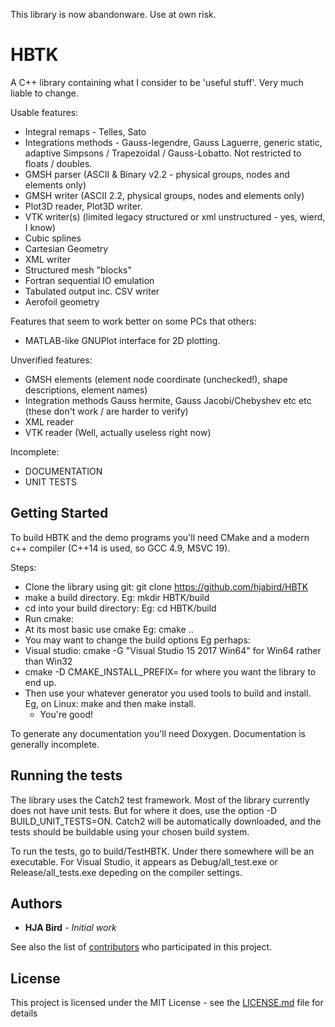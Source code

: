 This library is now abandonware. Use at own risk.

# HBTK
A C++ library containing what I consider to be 'useful stuff'. Very much liable to change.

Usable features:
* Integral remaps - Telles, Sato
* Integrations methods - Gauss-legendre, Gauss Laguerre, generic static, adaptive Simpsons / Trapezoidal / Gauss-Lobatto. Not restricted to floats / doubles.
* GMSH parser (ASCII & Binary v2.2 - physical groups, nodes and elements only)
* GMSH writer (ASCII 2.2, physical groups, nodes and elements only)
* Plot3D reader, Plot3D writer.
* VTK writer(s) (limited legacy structured or xml unstructured - yes, wierd, I know)
* Cubic splines
* Cartesian Geometry
* XML writer
* Structured mesh "blocks"
* Fortran sequential IO emulation
* Tabulated output inc. CSV writer
* Aerofoil geometry

Features that seem to work better on some PCs that others:
* MATLAB-like GNUPlot interface for 2D plotting.

Unverified features:
* GMSH elements (element node coordinate (unchecked!), shape descriptions, element names)
* Integration methods Gauss hermite, Gauss Jacobi/Chebyshev etc etc (these don't work / are harder to verify)
* XML reader
* VTK reader (Well, actually useless right now)

Incomplete:
* DOCUMENTATION
* UNIT TESTS

## Getting Started

To build HBTK and the demo programs you'll need CMake and a modern c++ compiler (C++14 is used, so GCC 4.9, MSVC 19). 

Steps:
* Clone the library using git: git clone https://github.com/hjabird/HBTK
* make a build directory. Eg: mkdir HBTK/build
* cd into your build directory: Eg: cd HBTK/build
* Run cmake:
* At its most basic use cmake <path to HBTK> Eg: cmake ..
* You may want to change the build options Eg perhaps:
* Visual studio: cmake -G "Visual Studio 15 2017 Win64" for Win64 rather than Win32
* cmake -D CMAKE_INSTALL_PREFIX=<path to install> for where you want the library to end up.
* Then use your whatever generator you used tools to build and install. Eg, on Linux:
  make and then make install.
  * You're good!

To generate any documentation you'll need Doxygen. Documentation is generally incomplete.

## Running the tests

The library uses the Catch2 test framework. Most of the library currently does not have unit tests.
But for where it does, use the option -D BUILD_UNIT_TESTS=ON. Catch2 will be automatically downloaded,
and the tests should be buildable using your chosen build system.

To run the tests, go to build/TestHBTK. Under there somewhere will be an executable.
For Visual Studio, it appears as Debug/all_test.exe or Release/all_tests.exe depeding
on the compiler settings.

## Authors

* **HJA Bird** - *Initial work*

See also the list of [contributors](https://github.com/hjabird/Quad1D/contributors) who participated in this project.

## License

This project is licensed under the MIT License - see the [LICENSE.md](LICENSE.md) file for details
